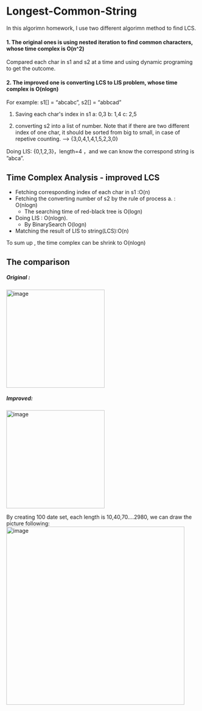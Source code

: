 # Longest-Common-String
In this algorimn homework, I use two different algorimn method to find LCS.

#### 1. The original ones is using nested iteration to find common characters, whose time complex is **O(n^2)**
Compared each char in s1 and s2 at a time and using dynamic programing to get the outcome.

#### 2. The improved one is converting LCS to LIS problem, whose time complex is **O(nlogn)**
For example:
 s1[] = “abcabc”, s2[] = “abbcad”
 
1. Saving each char's index in s1
 a: 0,3
 b: 1,4 
 c: 2,5
 
 2.  converting s2 into a list of number.
    Note that if there are two different index of one char, it should be sorted from big to small, in case of repetive counting.
--> {3,0,4,1,4,1,5,2,3,0} 

 Doing LIS: {0,1,2,3}，length=4  ，and we can know the correspond string is ”abca”.


## Time Complex Analysis - improved LCS
-	Fetching corresponding index of each char in s1 :O(n)
-	Fetching the converting number of s2 by the rule of process a. : O(nlogn)  
    - The searching time of red-black tree is O(logn)
-	Doing LIS : O(nlogn). 
    - By BinarySearch O(logn)
-	Matching the result of LIS to string(LCS):O(n)

To sum up , the time complex can be shrink to O(nlogn)

## The comparison
##### Original :

<img width="258" alt="image" src="https://user-images.githubusercontent.com/57362375/136911072-5eb09a8a-a06c-43a0-ab55-ed61951e5790.png">

##### Improved:

<img width="258" alt="image" src="https://user-images.githubusercontent.com/57362375/136911085-4f422cd4-ff5f-4ba3-9e29-00fe5177c129.png">

By creating 100 date set, each length is 10,40,70....2980, we can draw the picture following:
<img width="468" alt="image" src="https://user-images.githubusercontent.com/57362375/136911442-ebe8c921-361b-4618-88a6-86d1bc3e8eab.png">

